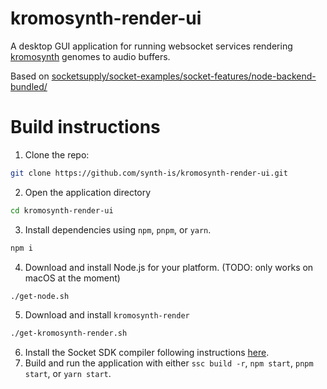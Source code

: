# kromosynth-render-ui

A desktop GUI application for running websocket services rendering [kromosynth](https://sigmoid.social/@kromosynth) genomes to audio buffers.

Based on [socketsupply/socket-examples/socket-features/node-backend-bundled/](https://github.com/socketsupply/socket-examples/tree/master/socket-features/node-backend-bundled)

# Build instructions

1. Clone the repo:
```bash
git clone https://github.com/synth-is/kromosynth-render-ui.git
```

2. Open the application directory
```bash
cd kromosynth-render-ui
```

3. Install dependencies using `npm`, `pnpm`, or `yarn`.
```bash
npm i
```

4. Download and install Node.js for your platform. (TODO: only works on macOS at the moment)
```bash
./get-node.sh
```

5. Download and install `kromosynth-render`
```bash
./get-kromosynth-render.sh
```

6. Install the Socket SDK compiler following instructions [here](https://socketsupply.co/docs).
7. Build and run the application with either `ssc build -r`, `npm start`, `pnpm start`, or `yarn start`.